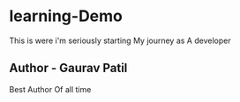 # learning-Demo
<p>This is were i'm seriously starting My journey as A developer </p>
<h2>Author - Gaurav Patil</h2>
<p>Best Author Of all time</p>
